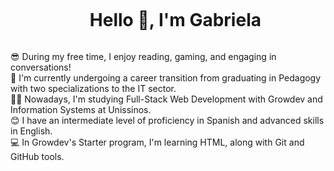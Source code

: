 
<!--h1 without bottom border-->
<div id="user-content-toc">
  <ul align="center">
    <summary><h1 style="display: inline-block">Hello 👋, I'm Gabriela</h1></summary>
  </ul>
</div>

<!--Intro start-->
😎 During my free time, I enjoy reading, gaming, and engaging in conversations!<br> 
💪 I'm currently undergoing a career transition from graduating in Pedagogy with two specializations to the IT sector.<br>
👩‍💻 Nowadays, I'm studying Full-Stack Web Development with Growdev and Information Systems at Unissinos.<br>
😊 I have an intermediate level of proficiency in Spanish and advanced skills in English.<br> 
💻 In Growdev's Starter program, I'm learning HTML, along with Git and GitHub tools.<br>


